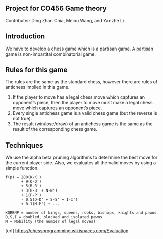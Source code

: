 ## Project for CO456 Game theory
Contributer: Ding Zhan Chia, Meiou Wang, and Yanzhe Li

## Introduction
We have to develop a chess game which is a partisan game. A partisan game is non-impartital combinatorial game.

## Rules for this game
The rules are the same as the standard chess, however there are rules of antichess implied in this game.
1. If the player to move has a legal chess move which captures an opponent’s piece, then the player to move must make a legal chess move      which captures an opponent’s piece.
2. Every single antichess game is a valid chess game (but the reverse is not true).
3. The result (win/lose/draw) of an antichess game is the same as the result of the corresponding chess game.

## Techniques
We use the alpha beta pruning algorithms to determine the best move for the current player side. Also, we evaluates all the valid moves by using a simple function. 

```
f(p) = 200(K-K')
       + 9(Q-Q')
       + 5(R-R')
       + 3(B-B' + N-N')
       + 1(P-P')
       - 0.5(D-D' + S-S' + I-I')
       + 0.1(M-M') + ...
 
KQRBNP = number of kings, queens, rooks, bishops, knights and pawns
D,S,I = doubled, blocked and isolated pawns
M = Mobility (the number of legal moves)
```
[url] https://chessprogramming.wikispaces.com/Evaluation
